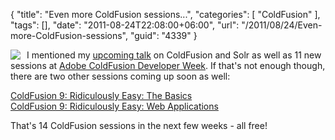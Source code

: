 {
	"title": "Even more ColdFusion sessions...",
	"categories": [
		"ColdFusion"
	],
	"tags": [],
	"date": "2011-08-24T22:08:00+06:00",
	"url": "/2011/08/24/Even-more-ColdFusion-sessions",
	"guid": "4339"
}

<img src="http://static.raymondcamden.com/images/cfjedi/coldfusion_logo.png" align="left" style="margin-right: 10px" /> I mentioned my <a href="http://www.adobe.com/cfusion/event/index.cfm?event=detail&id=1864016&loc=en_us">upcoming talk</a> on ColdFusion and Solr as well as 11 new sessions at <a href="http://www.adobe.com/cfusion/event/index.cfm?event=detail&id=1489920&loc=en_us">Adobe ColdFusion Developer Week</a>. If that's not enough though, there are two other sessions coming up soon as well:

<a href="http://www.adobe.com/cfusion/event/index.cfm?event=detail&id=1844274">ColdFusion 9: Ridiculously Easy: The Basics</a><br/>
<a href="http://www.adobe.com/cfusion/event/index.cfm?event=detail&id=1864012">ColdFusion 9: Ridiculously Easy: Web Applications</a>

That's 14 ColdFusion sessions in the next few weeks - all free!
<br clear="left">